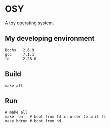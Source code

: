 # OSY
A toy operating system.

## My developing environment
```
Bochs   2.6.9
gcc     7.1.1
ld      2.28.0
```
## Build
```
make all
```

## Run
```
# make all
make run   # boot from fd in order to init fs
make hdrun # boot from hd
```
